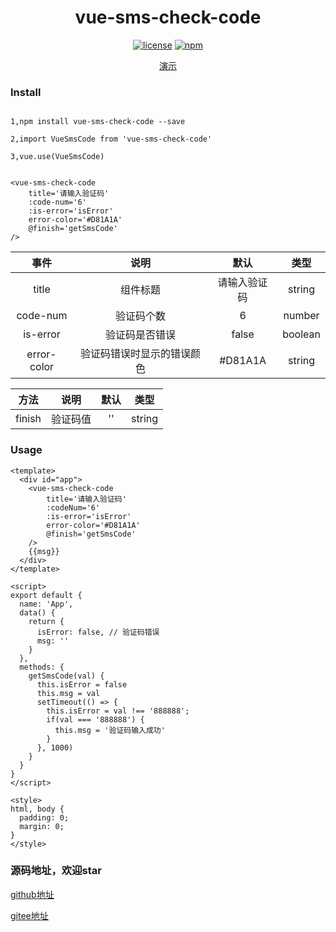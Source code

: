
<div align='center'>

# vue-sms-check-code

[![license](https://img.shields.io/badge/license-MIT-yellowgreen)](LICENSE)
[![npm](https://img.shields.io/badge/npm-vue2.6.11-blue)](https://www.npmjs.com/package/vue-sms-check-code)


[演示](https://user-images.githubusercontent.com/34472552/170011691-68b93a18-fca5-4e35-9924-ac36fb5d5972.mp4)


<div align='left'>


<h3>Install</h3>

```vue

1,npm install vue-sms-check-code --save

2,import VueSmsCode from 'vue-sms-check-code'

3,vue.use(VueSmsCode)

```

```vue

<vue-sms-check-code
    title='请输入验证码' 
    :code-num='6'
    :is-error='isError'
    error-color='#D81A1A'
    @finish='getSmsCode'
/>
```

| 事件  |  说明  | 默认  |  类型
|:----: |:----: |:----: | :----: 
| title    | 组件标题   | 请输入验证码 | string
| code-num | 验证码个数 | 6   | number
| is-error | 验证码是否错误 | false | boolean
| error-color | 验证码错误时显示的错误颜色 | #D81A1A | string


| 方法          | 说明   | 默认   |  类型
|:----: |:----: |:----: | :----: 
| finish       | 验证码值 | '' | string



<h3>Usage</h3>

```vue
<template>
  <div id="app">
    <vue-sms-check-code
        title='请输入验证码'
        :codeNum='6'
        :is-error='isError'
        error-color='#D81A1A'
        @finish='getSmsCode'
    />
    {{msg}}
  </div>
</template>

<script>
export default {
  name: 'App',
  data() {
    return {
      isError: false, // 验证码错误
      msg: ''
    }
  },
  methods: {
    getSmsCode(val) {
      this.isError = false
      this.msg = val
      setTimeout(() => {
        this.isError = val !== '888888';
        if(val === '888888') {
          this.msg = '验证码输入成功'
        }
      }, 1000)
    }
  }
}
</script>

<style>
html, body {
  padding: 0;
  margin: 0;
}
</style>

```

</div>

</div>

<h3>源码地址，欢迎star</h3>

[github地址](https://github.com/snailbody/vue-sms-check-code.git)

[gitee地址](https://gitee.com/snailbody/vue-sms-check-code.git)
